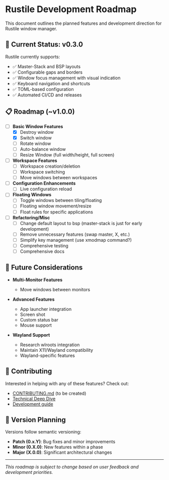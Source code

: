 # Rustile Development Roadmap

This document outlines the planned features and development direction for Rustile window manager.

## 🎯 Current Status: v0.3.0

Rustile currently supports:
- ✅ Master-Stack and BSP layouts
- ✅ Configurable gaps and borders
- ✅ Window focus management with visual indication
- ✅ Keyboard navigation and shortcuts
- ✅ TOML-based configuration
- ✅ Automated CI/CD and releases

## 📋 Roadmap (~v1.0.0)

- [ ] **Basic Window Features**
  - [x] Destroy window
  - [x] Switch window
  - [ ] Rotate window
  - [ ] Auto-balance window
  - [ ] Resize Window (full width/height, full screen)

- [ ] **Workspace Features**
  - [ ] Workspace creation/deletion
  - [ ] Workspace switching
  - [ ] Move windows between workspaces

- [ ] **Configuration Enhancements**
  - [ ] Live configuration reload

- [ ] **Floating Windows**
  - [ ] Toggle windows between tiling/floating
  - [ ] Floating window movement/resize
  - [ ] Float rules for specific applications

- [ ] **Refactoring/Misc**
  - [ ] Change default layout to bsp (master-stack is just for early development)
  - [ ] Remove unnecessary features (swap master, X, etc.)
  - [ ] Simplify key management (use xmodmap command?)
  - [ ] Comprehensive testing
  - [ ] Comprehensive docs

## 🚀 Future Considerations

- **Multi-Monitor Features**
  - Move windows between monitors

- **Advanced Features**
  - App launcher integration
  - Screen shot
  - Custom status bar
  - Mouse support

- **Wayland Support**
  - Research wlroots integration
  - Maintain X11/Wayland compatibility
  - Wayland-specific features

## 🤝 Contributing

Interested in helping with any of these features? Check out:
- [CONTRIBUTING.md](../CONTRIBUTING.md) (to be created)
- [Technical Deep Dive](TECHNICAL_DEEP_DIVE.md)
- [Development guide](../CLAUDE.md)

## 📅 Version Planning

Versions follow semantic versioning:
- **Patch (0.x.Y)**: Bug fixes and minor improvements
- **Minor (0.X.0)**: New features within a phase
- **Major (X.0.0)**: Significant architectural changes

---

*This roadmap is subject to change based on user feedback and development priorities.*